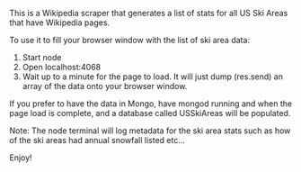 This is a Wikipedia scraper that generates a list of stats for all US Ski Areas that have Wikipedia pages.  

To use it to fill your browser window with the list of ski area data:

1. Start node
2. Open localhost:4068
3. Wait up to a minute for the page to load.  It will just dump (res.send) an array of the data onto your browser window.

If you prefer to have the data in Mongo, have mongod running and when the page load is complete, and a database called USSkiAreas will be populated.

Note: The node terminal will log metadata for the ski area stats such as how of the ski areas had annual snowfall listed etc...

Enjoy!